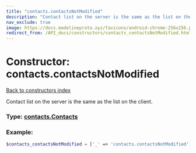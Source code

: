 ```yaml
---
title: "contacts.contactsNotModified"
description: "Contact list on the server is the same as the list on the client."
nav_exclude: true
image: https://docs.madelineproto.xyz/favicons/android-chrome-256x256.png
redirect_from: /API_docs/constructors/contacts_contactsNotModified.html
---
```

# Constructor: contacts.contactsNotModified  
[Back to constructors index](index.md)



Contact list on the server is the same as the list on the client.




### Type: [contacts.Contacts](../types/contacts.Contacts.md)


### Example:

```php
$contacts_contactsNotModified = ['_' => 'contacts.contactsNotModified'];
```  
